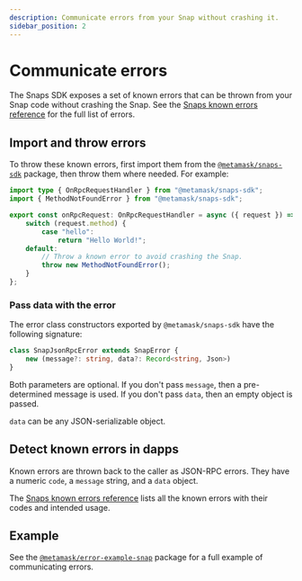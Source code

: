 ```yaml
---
description: Communicate errors from your Snap without crashing it.
sidebar_position: 2
---
```


# Communicate errors

The Snaps SDK exposes a set of known errors that can be thrown from your Snap code without crashing
the Snap.
See the [Snaps known errors reference](../reference/known-errors.md) for the full list of errors.

## Import and throw errors

To throw these known errors, first import them from the
[`@metamask/snaps-sdk`](https://github.com/MetaMask/snaps/tree/main/packages/snaps-sdk) package,
then throw them where needed.
For example:

```typescript title="index.ts"
import type { OnRpcRequestHandler } from "@metamask/snaps-sdk";
import { MethodNotFoundError } from "@metamask/snaps-sdk";

export const onRpcRequest: OnRpcRequestHandler = async ({ request }) => {
    switch (request.method) {
        case "hello":
            return "Hello World!";
    default:
        // Throw a known error to avoid crashing the Snap.
        throw new MethodNotFoundError();
    }
};
```

### Pass data with the error

The error class constructors exported by `@metamask/snaps-sdk` have the following signature:

```typescript
class SnapJsonRpcError extends SnapError {
    new (message?: string, data?: Record<string, Json>)
}
```

Both parameters are optional.
If you don't pass `message`, then a pre-determined message is used.
If you don't pass `data`, then an empty object is passed.

`data` can be any JSON-serializable object.

## Detect known errors in dapps

Known errors are thrown back to the caller as JSON-RPC errors.
They have a numeric `code`, a `message` string, and a `data` object.

The [Snaps known errors reference](../reference/known-errors.md) lists all the known errors with
their codes and intended usage.

## Example

See the [`@metamask/error-example-snap`](https://github.com/MetaMask/snaps/tree/main/packages/examples/packages/errors)
package for a full example of communicating errors.
